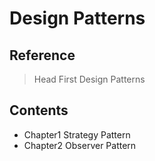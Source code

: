 # Design Patterns
## Reference
> Head First Design Patterns

## Contents
* Chapter1 Strategy Pattern
* Chapter2 Observer Pattern
